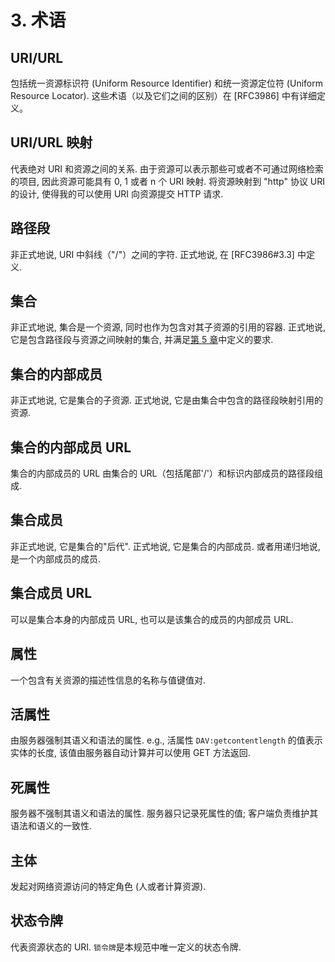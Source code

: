 # 3. 术语

## URI/URL

包括统一资源标识符 (Uniform Resource Identifier) 和统一资源定位符
(Uniform Resource Locator). 这些术语（以及它们之间的区别）在 [RFC3986] 中有详细定义。

## URI/URL 映射

代表绝对 URI 和资源之间的关系.
由于资源可以表示那些可或者不可通过网络检索的项目, 因此资源可能具有 0, 1 或者 n 个 URI 映射.
将资源映射到 "http" 协议 URI 的设计, 使得我的可以使用 URI 向资源提交 HTTP 请求.

## 路径段

非正式地说, URI 中斜线（"/"）之间的字符. 正式地说, 在 [RFC3986#3.3] 中定义.

## 集合

非正式地说, 集合是一个资源, 同时也作为包含对其子资源的引用的容器. 正式地说,
它是包含路径段与资源之间映射的集合, 并满足[第 5 章][SECTION#5]中定义的要求.

## 集合的内部成员

非正式地说, 它是集合的子资源.
正式地说, 它是由集合中包含的路径段映射引用的资源.

## 集合的内部成员 URL

集合的内部成员的 URL 由集合的 URL（包括尾部'/'）和标识内部成员的路径段组成.

## 集合成员

非正式地说, 它是集合的"后代". 正式地说, 它是集合的内部成员. 或者用递归地说,
是一个内部成员的成员.

## 集合成员 URL

可以是集合本身的内部成员 URL, 也可以是该集合的成员的内部成员 URL.

## 属性

一个包含有关资源的描述性信息的名称与值键值对.

## 活属性

由服务器强制其语义和语法的属性. e.g., 活属性 `DAV:getcontentlength` 的值表示实体的长度,
该值由服务器自动计算并可以使用 GET 方法返回.

## 死属性

服务器不强制其语义和语法的属性. 服务器只记录死属性的值; 客户端负责维护其语法和语义的一致性.

## 主体

发起对网络资源访问的特定角色 (人或者计算资源).

## 状态令牌

代表资源状态的 URI. `锁令牌`是本规范中唯一定义的状态令牌.

<!-- refs -->

[SECTION#5]: 5-collection_of_web_resources.md
